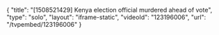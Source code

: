 {
    "title": "[1508521429] Kenya election official murdered ahead of vote",
    "type": "solo",
    "layout": "iframe-static",
    "videoId": "123196006",
    "url": "\/tvpembed\/123196006"
}